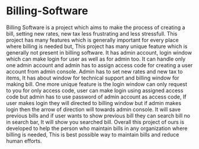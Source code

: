 # Billing-Software
Billing Software is a project which aims to make the process of creating a bill, setting new rates, new tax less frustrating and less stressfull. This project has many features which is generally important for every place where billing is needed but, This project has many unique feature which is generally not present in billing software. It has admin account, login window which can make login for user as well as for admin too. It can handle only one admin account and admin has to assign access code for creating a user account from admin console.  Admin has to set new rates and new tax to items, It has about window for technical support and billing window for making bill. One more unique feature is the login window can only request to you for only access code, user can make login using assigned access code but admin has to use password of admin account as access code, If user makes login they will directed to billing window but if admin makes login then the arrow of direction will towards admin console. It will save previous bills and if user wants to show previous bill they can search bill no in search bar, It will show you searched bill.   Overall this project of ours is developed to help the person who maintain bills in any organization where billing is needed, This is best possible way to maintain bills and reduce human efforts. 
